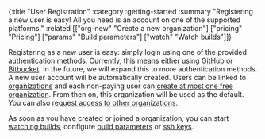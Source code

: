 {:title "User Registration"
 :category :getting-started
 :summary "Registering a new user is easy!  All you need is an account on one of the supported platforms."
 :related [["org-new" "Create a new organization"]
           ["pricing" "Pricing"]
	   ["params" "Build parameters"]
	   ["watch" "Watch builds"]]}

Registering as a new user is easy: simply login using one of the provided
authentication methods.  Currently, this means either using [GitHub](https://github.com)
or [Bitbucket](https://bitbucket.org).  In the future, we will expand this to more
authentication methods.  A new user account will be automatically created.  Users
can be linked to [organizations](orgs/) and each non-paying user can [create
at most one free organization](org-new/).  From then on, this organization will
be used as the default.  You can also [request access to other organizations](organization-join/).

As soon as you have created or joined a organization, you can start [watching builds](watch/),
configure [build parameters](params/) or [ssh keys](ssh-keys/).